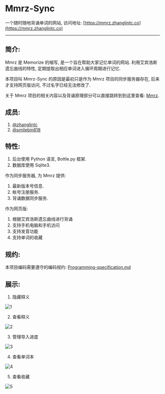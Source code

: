 # Mmrz-Sync

一个随时随地背诵单词的网站, 访问地址: [https://mmrz.zhanglintc.co](https://mmrz.zhanglintc.co)

------

## 简介:

Mmrz 是 Memorize 的缩写, 是一个旨在帮助大家记忆单词的网站. 利用艾宾浩斯遗忘曲线的特性, 定期提取出相应单词进入循环周期进行记忆.

本项目叫 Mmrz-Sync 的原因是最初只是作为 Mmrz 项目的同步服务器存在, 后来才支持网页版访问, 不过名字已经无法修改了.

关于 Mmrz 项目的相关内容以及背诵原理部分可以直接跳转到到这里查看: [Mmrz](https://github.com/zhanglintc/Mmrz).

## 成员:

1. [@zhanglintc](https://github.com/zhanglintc)
2. [@smilebin818](https://github.com/smilebin818)

## 特性:

1. 后台使用 Python 语言, Bottle.py 框架.
2. 数据库使用 Sqlite3.

作为同步服务器, 为 Mmrz 提供:

1. 最新版本号信息.
2. 帐号注册服务.
3. 背诵数据同步服务.

作为网页版:

1. 根据艾宾浩斯遗忘曲线进行背诵
2. 支持手机电脑和手机访问
3. 支持发音功能
4. 支持单词的收藏

## 规约:
本项目编码需要遵守的编码规约: [Programming-specification.md](https://github.com/zhanglintc/Mmrz-Sync/blob/master/doc/Programming-specification.md)

## 展示:

1. 隐藏释义

![1](https://i.v2ex.co/32DnmDVfl.jpeg)

2. 查看释义

![2](https://i.v2ex.co/8z6aP603l.jpeg)

3. 管理导入进度

![3](https://i.v2ex.co/lp6ygY8gl.jpeg)

4. 查看单词本

![4](https://i.v2ex.co/028aUdVYl.jpeg)

5. 查看收藏

![5](https://i.v2ex.co/N03h0c7ml.jpeg)

